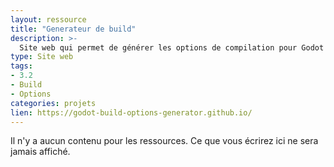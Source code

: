 ```yaml
---
layout: ressource
title: "Generateur de build"
description: >-
  Site web qui permet de générer les options de compilation pour Godot Engine
type: Site web
tags:
- 3.2
- Build
- Options
categories: projets
lien: https://godot-build-options-generator.github.io/
---
```


Il n'y a aucun contenu pour les ressources.
Ce que vous écrirez ici ne sera jamais affiché.
